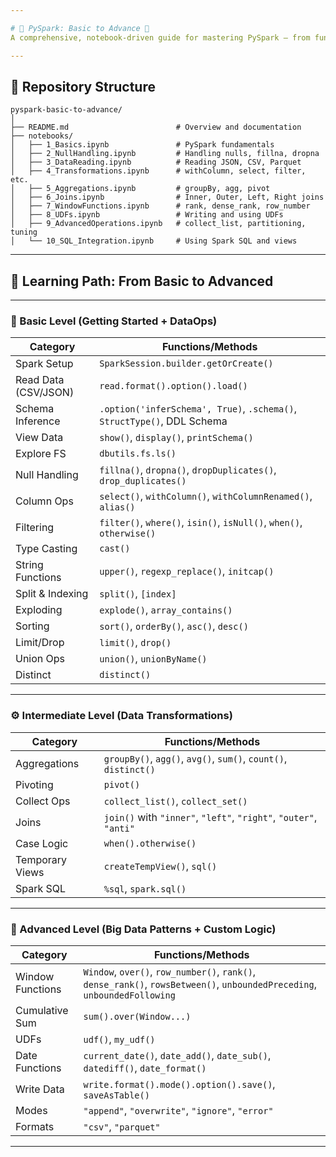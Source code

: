 ```yaml
---

# 📘 PySpark: Basic to Advance 🚀  
A comprehensive, notebook-driven guide for mastering PySpark — from fundamentals to advanced data engineering workflows. Ideal for **Data Engineering interview prep** or real-world **big data development**.

---
```


## 📂 Repository Structure

```
pyspark-basic-to-advance/
│
├── README.md                        # Overview and documentation
├── notebooks/
│   ├── 1_Basics.ipynb               # PySpark fundamentals
│   ├── 2_NullHandling.ipynb         # Handling nulls, fillna, dropna
│   ├── 3_DataReading.ipynb          # Reading JSON, CSV, Parquet
│   ├── 4_Transformations.ipynb      # withColumn, select, filter, etc.
│   ├── 5_Aggregations.ipynb         # groupBy, agg, pivot
│   ├── 6_Joins.ipynb                # Inner, Outer, Left, Right joins
│   ├── 7_WindowFunctions.ipynb      # rank, dense_rank, row_number
│   ├── 8_UDFs.ipynb                 # Writing and using UDFs
│   ├── 9_AdvancedOperations.ipynb   # collect_list, partitioning, tuning
│   └── 10_SQL_Integration.ipynb     # Using Spark SQL and views
```

---

## 🧠 Learning Path: From Basic to Advanced

---

### 🔰 Basic Level (Getting Started + DataOps)

| Category         | Functions/Methods |
|------------------|------------------|
| Spark Setup      | `SparkSession.builder.getOrCreate()` |
| Read Data (CSV/JSON) | `read.format().option().load()` |
| Schema Inference | `.option('inferSchema', True)`, `.schema()`, `StructType()`, DDL Schema |
| View Data        | `show()`, `display()`, `printSchema()` |
| Explore FS       | `dbutils.fs.ls()` |
| Null Handling    | `fillna()`, `dropna()`, `dropDuplicates()`, `drop_duplicates()` |
| Column Ops       | `select()`, `withColumn()`, `withColumnRenamed()`, `alias()` |
| Filtering        | `filter()`, `where()`, `isin()`, `isNull()`, `when()`, `otherwise()` |
| Type Casting     | `cast()` |
| String Functions | `upper()`, `regexp_replace()`, `initcap()` |
| Split & Indexing | `split()`, `[index]` |
| Exploding        | `explode()`, `array_contains()` |
| Sorting          | `sort()`, `orderBy()`, `asc()`, `desc()` |
| Limit/Drop       | `limit()`, `drop()` |
| Union Ops        | `union()`, `unionByName()` |
| Distinct         | `distinct()` |

---

### ⚙️ Intermediate Level (Data Transformations)

| Category         | Functions/Methods |
|------------------|------------------|
| Aggregations     | `groupBy()`, `agg()`, `avg()`, `sum()`, `count()`, `distinct()` |
| Pivoting         | `pivot()` |
| Collect Ops      | `collect_list()`, `collect_set()` |
| Joins            | `join()` with `"inner"`, `"left"`, `"right"`, `"outer"`, `"anti"` |
| Case Logic       | `when().otherwise()` |
| Temporary Views  | `createTempView()`, `sql()` |
| Spark SQL        | `%sql`, `spark.sql()` |

---

### 🚀 Advanced Level (Big Data Patterns + Custom Logic)

| Category           | Functions/Methods |
|--------------------|------------------|
| Window Functions   | `Window`, `over()`, `row_number()`, `rank()`, `dense_rank()`, `rowsBetween()`, `unboundedPreceding`, `unboundedFollowing` |
| Cumulative Sum     | `sum().over(Window...)` |
| UDFs               | `udf()`, `my_udf()` |
| Date Functions     | `current_date()`, `date_add()`, `date_sub()`, `datediff()`, `date_format()` |
| Write Data         | `write.format().mode().option().save()`, `saveAsTable()` |
| Modes              | `"append"`, `"overwrite"`, `"ignore"`, `"error"` |
| Formats            | `"csv"`, `"parquet"` |

---

